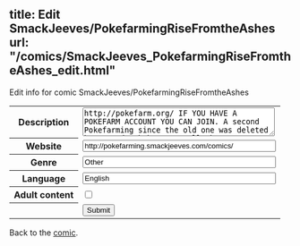 title: Edit SmackJeeves/PokefarmingRiseFromtheAshes
url: "/comics/SmackJeeves_PokefarmingRiseFromtheAshes_edit.html"
---
Edit info for comic SmackJeeves/PokefarmingRiseFromtheAshes

<form name="comic" action="http://gaepostmail.appspot.com/comic/" method="post">
<table class="comicinfo">
<tr>
<th>Description</th><td><textarea name="description" cols="40" rows="3">http://pokefarm.org/ IF YOU HAVE A POKEFARM ACCOUNT YOU CAN JOIN. A second Pokefarming since the old one was deleted by some douchebag. &gt;:I All about Pokefarm. Post your eggs and pokemon, etc. Anything Pokefarm related.</textarea></td>
</tr>
<tr>
<th>Website</th><td><input type="text" name="url" value="http://pokefarming.smackjeeves.com/comics/" size="40"/></td>
</tr>
<tr>
<th>Genre</th><td><input type="text" name="genre" value="Other" size="40"/></td>
</tr>
<tr>
<th>Language</th><td><input type="text" name="language" value="English" size="40"/></td>
</tr>
<tr>
<th>Adult content</th><td><input type="checkbox" name="adult" value="adult" /></td>
</tr>
<tr>
<th></th><td>
<input type="hidden" name="comic" value="SmackJeeves_PokefarmingRiseFromtheAshes" />
<input type="submit" name="submit" value="Submit" />
</td>
</tr>
</table>
</form>

Back to the [comic](SmackJeeves_PokefarmingRiseFromtheAshes.html).
